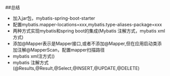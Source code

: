 ##总结
 * 加入jar包，mybatis-spring-boot-starter
 * 配置mybatis.mapper-locations=xxx,mybatis.type-aliases-package=xxx
 * 两种方式实现mybatis和spring boot的集成(Mybatis 注解方式，mybatis xml方式)
 * 添加@Mapper表示是Mapper接口,或者不添加@Mapper,但在应用启动类添加注解@MapperScan，配置mapper扫描路径
 * mybatis xml注方式()
 * mybatis 注解方式(@Results,@Result,@Select,@INSERT,@UPDATE,@DELETE)

